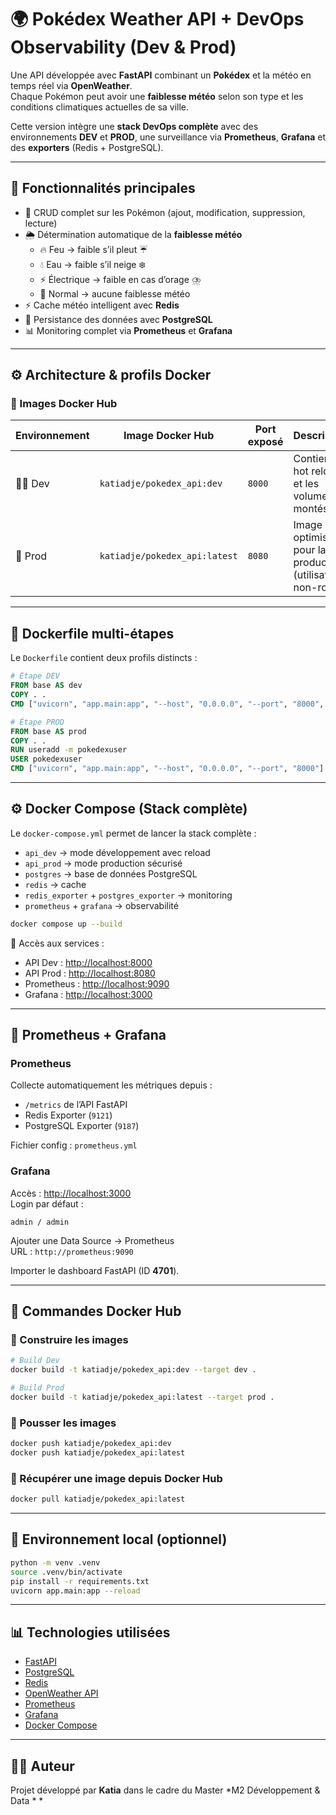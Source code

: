 # 🌍 Pokédex Weather API + DevOps Observability (Dev & Prod)

Une API développée avec **FastAPI** combinant un **Pokédex** et la météo en temps réel via **OpenWeather**.  
Chaque Pokémon peut avoir une **faiblesse météo** selon son type et les conditions climatiques actuelles de sa ville.

Cette version intègre une **stack DevOps complète** avec des environnements **DEV** et **PROD**, une surveillance via **Prometheus**, **Grafana** et des **exporters** (Redis + PostgreSQL).

---

## 🚀 Fonctionnalités principales
- 📌 CRUD complet sur les Pokémon (ajout, modification, suppression, lecture)
- 🌦️ Détermination automatique de la **faiblesse météo**
  - 🔥 Feu → faible s’il pleut ☔
  - 💧 Eau → faible s’il neige ❄️
  - ⚡ Électrique → faible en cas d’orage ⛈️
  - 🐾 Normal → aucune faiblesse météo
- ⚡ Cache météo intelligent avec **Redis**
- 🐘 Persistance des données avec **PostgreSQL**
- 📊 Monitoring complet via **Prometheus** et **Grafana**

---

## ⚙️ Architecture & profils Docker

### 🧱 Images Docker Hub
| Environnement | Image Docker Hub | Port exposé | Description |
|----------------|------------------|--------------|--------------|
| 🧑‍💻 Dev | `katiadje/pokedex_api:dev` | `8000` | Contient le hot reload et les volumes montés |
| 🚀 Prod | `katiadje/pokedex_api:latest` | `8080` | Image optimisée pour la production (utilisateur non-root) |

---

## 🐳 Dockerfile multi-étapes
Le `Dockerfile` contient deux profils distincts :

```dockerfile
# Étape DEV
FROM base AS dev
COPY . .
CMD ["uvicorn", "app.main:app", "--host", "0.0.0.0", "--port", "8000", "--reload"]

# Étape PROD
FROM base AS prod
COPY . .
RUN useradd -m pokedexuser
USER pokedexuser
CMD ["uvicorn", "app.main:app", "--host", "0.0.0.0", "--port", "8000"]
```

---

## ⚙️ Docker Compose (Stack complète)

Le `docker-compose.yml` permet de lancer la stack complète :

- `api_dev` → mode développement avec reload
- `api_prod` → mode production sécurisé
- `postgres` → base de données PostgreSQL
- `redis` → cache
- `redis_exporter` + `postgres_exporter` → monitoring
- `prometheus` + `grafana` → observabilité

```bash
docker compose up --build
```

📍 Accès aux services :
- API Dev : [http://localhost:8000](http://localhost:8000)
- API Prod : [http://localhost:8080](http://localhost:8080)
- Prometheus : [http://localhost:9090](http://localhost:9090)
- Grafana : [http://localhost:3000](http://localhost:3000)

---

## 🧠 Prometheus + Grafana

### Prometheus
Collecte automatiquement les métriques depuis :
- `/metrics` de l’API FastAPI
- Redis Exporter (`9121`)
- PostgreSQL Exporter (`9187`)

Fichier config : `prometheus.yml`

### Grafana
Accès : [http://localhost:3000](http://localhost:3000)  
Login par défaut :
```
admin / admin
```

Ajouter une Data Source → Prometheus  
URL : `http://prometheus:9090`

Importer le dashboard FastAPI (ID **4701**).

---

## 🧩 Commandes Docker Hub

### 🔹 Construire les images
```bash
# Build Dev
docker build -t katiadje/pokedex_api:dev --target dev .

# Build Prod
docker build -t katiadje/pokedex_api:latest --target prod .
```

### 🔹 Pousser les images
```bash
docker push katiadje/pokedex_api:dev
docker push katiadje/pokedex_api:latest
```

### 🔹 Récupérer une image depuis Docker Hub
```bash
docker pull katiadje/pokedex_api:latest
```

---

## 🧪 Environnement local (optionnel)

```bash
python -m venv .venv
source .venv/bin/activate
pip install -r requirements.txt
uvicorn app.main:app --reload
```

---

## 📊 Technologies utilisées
- [FastAPI](https://fastapi.tiangolo.com/)
- [PostgreSQL](https://www.postgresql.org/)
- [Redis](https://redis.io/)
- [OpenWeather API](https://openweathermap.org/api)
- [Prometheus](https://prometheus.io/)
- [Grafana](https://grafana.com/)
- [Docker Compose](https://docs.docker.com/compose/)

---

## 👩‍💻 Auteur
Projet développé par **Katia** dans le cadre du Master *M2 Développement & Data *
*
